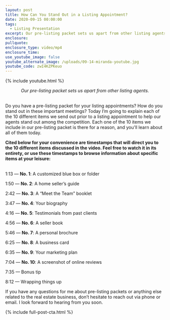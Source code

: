 ```yaml
---
layout: post
title: How Can You Stand Out in a Listing Appointment?
date: 2020-09-15 00:00:00
tags:
  - Listing Presentation
excerpt: Our pre-listing packet sets us apart from other listing agents.
enclosure:
pullquote:
enclosure_type: video/mp4
enclosure_time:
use_youtube_image: false
youtube_alternate_image: /uploads/09-14-miranda-youtube.jpg
youtube_code: zwI4KZPKeuo
---
```


{% include youtube.html %}

<center><em>Our pre-listing packet sets us apart from other listing agents.</em></center>

<br>Do you have a pre-listing packet for your listing appointments? How do you stand out in these important meetings? Today I’m going to explain each of the 10 different items we send out prior to a listing appointment to help our agents stand out among the competition. Each one of the 10 items we include in our pre-listing packet is there for a reason, and you'll learn about all of them today.

**Cited below for your convenience are timestamps that will direct you to the 10 different items discussed in the video. Feel free to watch it in its entirety, or use these timestamps to browse information about specific items at your leisure:**

<br>1:13 — **No. 1**\: A customized blue box or folder

1:50 — **No. 2**\: A home seller’s guide

2:42 — **No. 3**\: A “Meet the Team” booklet

3:47 — **No. 4**\: Your biography

4:16 — **No. 5**\: Testimonials from past clients

4:56 — **No. 6**\: A seller book

5:46 — **No. 7**\: A personal brochure

6:25 — **No. 8**\: A business card

6:35 — **No. 9**\: Your marketing plan

7:04 — **No. 10**\: A screenshot of online reviews

7:35 — Bonus tip

8:12 — Wrapping things up

If you have any questions for me about pre-listing packets or anything else related to the real estate business, don’t hesitate to reach out via phone or email. I look forward to hearing from you soon.

{% include full-post-cta.html %}
